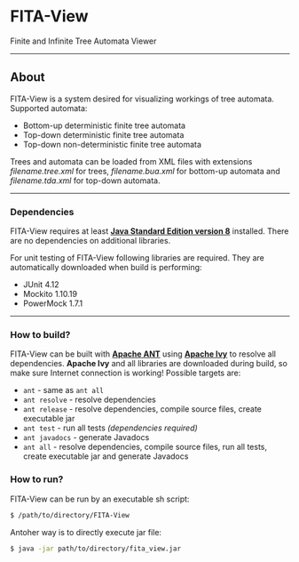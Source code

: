 # FITA-View
Finite and Infinite Tree Automata Viewer

----

## About
FITA-View is a system desired for visualizing workings of tree automata. Supported automata:
+ Bottom-up deterministic finite tree automata
+ Top-down deterministic finite tree automata
+ Top-down non-deterministic finite tree automata

Trees and automata can be loaded from XML files with extensions *filename.tree.xml* for trees, *filename.bua.xml* for bottom-up automata and *filename.tda.xml* for top-down automata.

----

### Dependencies
FITA-View requires at least **[Java Standard Edition version 8](http://www.oracle.com/technetwork/java/javase/downloads/jdk8-downloads-2133151.html)** installed. There are no dependencies on additional libraries.

For unit testing of FITA-View following libraries are required. They are automatically downloaded when build is performing:
+ JUnit 4.12
+ Mockito 1.10.19
+ PowerMock 1.7.1

----

### How to build?
FITA-View can be built with **[Apache ANT](http://ant.apache.org/)** using **[Apache Ivy](http://ant.apache.org/ivy/)** to resolve all dependencies. **Apache Ivy** and all libraries are downloaded during build, so make sure Internet connection is working! Possible targets are:
+ `ant` - same as `ant all`
+ `ant resolve` - resolve dependencies
+ `ant release` - resolve dependencies, compile source files, create executable jar
+ `ant test` - run all tests *(dependencies required)*
+ `ant javadocs` - generate Javadocs
+ `ant all` - resolve dependencies, compile source files, run all tests, create executable jar and generate Javadocs

### How to run?
FITA-View can be run by an executable sh script:
```sh
$ /path/to/directory/FITA-View
```

Antoher way is to directly execute jar file:
```sh
$ java -jar path/to/directory/fita_view.jar
```


